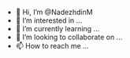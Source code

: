 - 👋 Hi, I’m @NadezhdinM
- 👀 I’m interested in ...
- 🌱 I’m currently learning ...
- 💞️ I’m looking to collaborate on ...
- 📫 How to reach me ...

<!---
NadezhdinM/NadezhdinM is a ✨ special ✨ repository because its `README.md` (this file) appears on your GitHub profile.
You can click the Preview link to take a look at your changes.
--->
